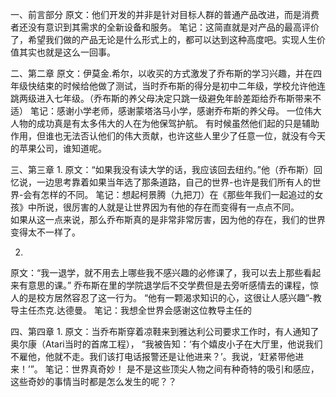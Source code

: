 一、前言部分
原文：他们开发的并非是针对目标人群的普通产品改进，而是消费者还没有意识到其需求的全新设备和服务。
笔记：这简直就是对产品的最高评价了，希望我们做的产品无论是什么形式上的，都可以达到这种高度吧。实现人生价值其实也就是这么一回事。

二、第二章
原文：伊莫金.希尔，以收买的方式激发了乔布斯的学习兴趣，并在四年级快结束的时候给他做了测试，当时乔布斯的得分是初中二年级，学校允许他连跳两级进入七年级。（乔布斯的养父母决定只跳一级避免年龄差距给乔布斯带来不适）
笔记：感谢小学老师，感谢蒙塔洛马小学，感谢乔布斯的养父母。 
一位伟大人物的成功真是有太多伟大的人在为他保驾护航。 有时候虽然他们起的只是辅助作用，但谁也无法否认他们的伟大贡献，也许这些人里少了任意一位，就没有今天的苹果公司，谁知道呢。

三、第三章
1.
原文：“如果我没有读大学的话，我应该回去纽约。”他（乔布斯）回忆说，一边思考靠着如果当年选了那条道路，自己的世界-也许是我们所有人的世界-会有怎样的不同。
笔记：想起柯景腾（九把刀）在《那些年我们一起追过的女孩》中所说，很厉害的人就是让世界因为有他的存在而变得有一点点不同。  
如果从这一点来说，那么乔布斯真的是非常非常厉害，因为他的存在，我们的世界变得太不一样了。

2.
原文：“我一退学，就不用去上哪些我不感兴趣的必修课了，我可以去上那些看起来有意思的课。” 乔布斯在里的学院退学后不交学费但是去旁听感情去的课程，惊人的是校方居然容忍了这一行为。
“他有一颗渴求知识的心，这很让人感兴趣”-教导主任杰克.达德曼。
笔记：我想全世界会感谢这位教导主任的

四、第四章
1.
原文：当乔布斯穿着凉鞋来到雅达利公司要求工作时，有人通知了奥尔康（Atari当时的首席工程）， “我被告知：‘有个嬉皮小子在大厅里，他说我们不雇他，他就不走。我们该打电话报警还是让他进来？’。我说，‘赶紧带他进来！’”。
笔记：世界真奇妙！ 是不是这些顶尖人物之间有种奇特的吸引和感应，这些奇妙的事情当时都是怎么发生的呢？？

